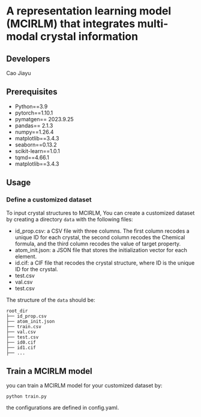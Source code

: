 ﻿#  A representation learning model (MCIRLM) that integrates multi-modal crystal information


## Developers

Cao Jiayu

## Prerequisites

-   Python==3.9
-   pytorch==1.10.1
-   pymatgen== 2023.9.25
-   pandas== 2.1.3
-   numpy==1.26.4
-   matplotlib==3.4.3
-   seaborn==0.13.2
-   scikit-learn==1.0.1
-   tqmd==4.66.1
-   matplotlib==3.4.3


## Usage
### Define a customized dataset

To input crystal structures to MCIRLM, You can create a customized dataset by creating a directory  `data`  with the following files:

-   id_prop.csv: a CSV file with three columns. The first column recodes a unique ID for each crystal, the second column recodes the Chemical formula, and the third column recodes the value of target property.
-   atom_init.json: a JSON file that stores the initialization vector for each element.
-   id.cif: a CIF file that recodes the crystal structure, where ID is the unique ID for the crystal.
-   test.csv
-   val.csv
-   test.csv

The structure of the  `data`  should be:
```
root_dir
├── id_prop.csv
├── atom_init.json
├── train.csv
├── val.csv
├── test.csv
├── id0.cif
├── id1.cif
├── ...
```

## Train a MCIRLM model


you can train a MCIRLM model for your customized dataset by:

```
python train.py
```

the configurations are defined in config.yaml.
